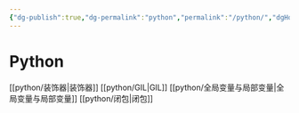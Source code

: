 ```yaml
---
{"dg-publish":true,"dg-permalink":"python","permalink":"/python/","dgHomeLink":true,"dgPassFrontmatter":false}
---
```




# Python


[[python/装饰器|装饰器]]
[[python/GIL|GIL]]
[[python/全局变量与局部变量|全局变量与局部变量]]
[[python/闭包|闭包]]

